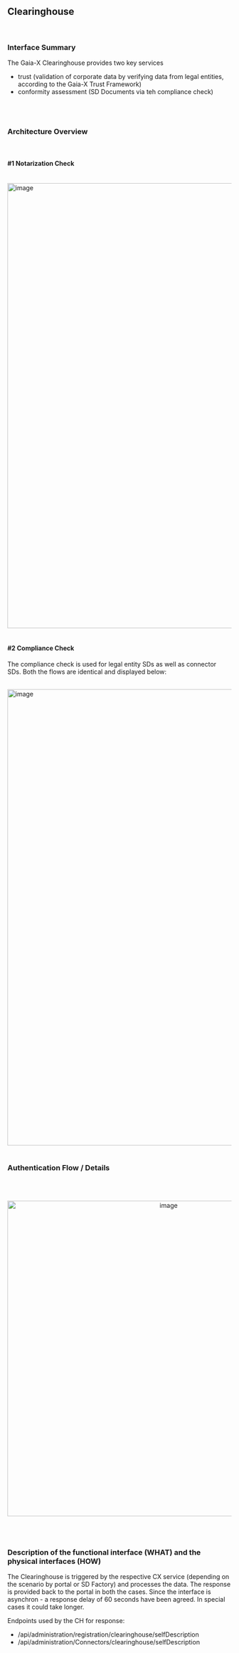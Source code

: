 ## Clearinghouse
<br>

### Interface Summary

The Gaia-X Clearinghouse provides two key services

* trust (validation of corporate data by verifying data from legal entities, according to the Gaia-X Trust Framework)
* conformity assessment (SD Documents via teh compliance check)


<br>
<br>

### Architecture Overview
<br>

#### #1 Notarization Check

<br>
<img width="1000" alt="image" src="https://user-images.githubusercontent.com/94133633/210450411-03a7c623-464c-4246-bdc9-460b98952af4.png">
<br>
<br>

#### #2 Compliance Check

The compliance check is used for legal entity SDs as well as connector SDs.
Both the flows are identical and displayed below:

<br>
<img width="1025" alt="image" src="https://github.com/catenax-ng/tx-portal-assets/assets/94133633/cba051a0-246f-494f-8dd9-db353904abc1">
<br>
<br>

### Authentication Flow / Details
<br>
<br>
<p align="center">
<img width="709" alt="image" src="https://github.com/catenax-ng/tx-portal-assets/assets/94133633/3d073212-45ee-47b4-8a4a-5561b3fccbcc">
</p>
<br>
<br>

### Description of the functional interface (WHAT) and the physical interfaces (HOW)
The Clearinghouse is triggered by the respective CX service (depending on the scenario by portal or SD Factory) and processes the data.
The response is provided back to the portal in both the cases.
Since the interface is asynchron - a response delay of 60 seconds have been agreed. In special cases it could take longer.

Endpoints used by the CH for response:

* /api/administration/registration/clearinghouse/selfDescription
* /api/administration/Connectors/clearinghouse/selfDescription

<br>
<br>

